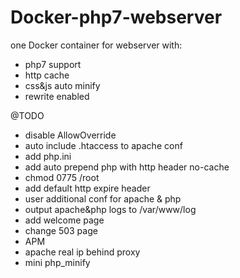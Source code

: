 # Docker-php7-webserver
one Docker container for webserver with:
* php7 support
* http cache
* css&js auto minify
* rewrite enabled
 

@TODO
* disable AllowOverride
* auto include .htaccess to apache conf
* add php.ini
* add auto prepend php with http header no-cache
* chmod 0775 /root
* add default http expire header
* user additional conf for apache & php
* output apache&php logs to /var/www/log
* add welcome page
* change 503 page
* APM
* apache real ip behind proxy
* mini php_minify
